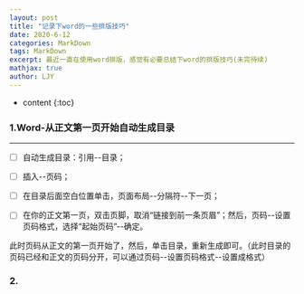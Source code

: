 ```yaml
---
layout: post
title: "记录下word的一些排版技巧"
date: 2020-6-12
categories: MarkDown
tags: MarkDown
excerpt: 最近一直在使用word排版，感觉有必要总结下word的排版技巧(未完待续)
mathjax: true
author: LJY
---
```

* content
{:toc}

### 1.Word-从正文第一页开始自动生成目录
-----
- [ ] 自动生成目录：引用--目录；

- [ ] 插入--页码；

- [ ] 在目录后面空白位置单击，页面布局--分隔符--下一页；

- [ ] 在你的正文第一页，双击页脚，取消“链接到前一条页眉”；然后，页码--设置页码格式，选择“起始页码”--确定。

此时页码从正文的第一页开始了，然后，单击目录，重新生成即可。（此时目录的页码已经和正文的页码分开，可以通过页码--设置页码格式--设置成格式）

### 2.
